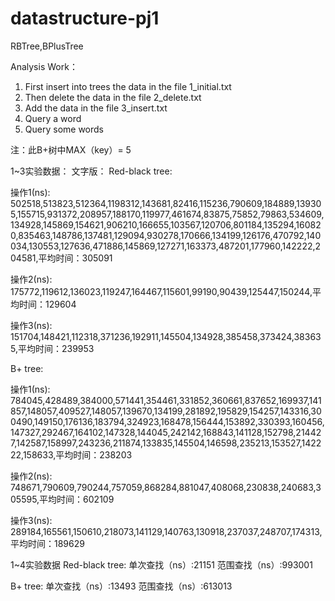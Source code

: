 # datastructure-pj1
RBTree,BPlusTree

Analysis Work：
1. First insert into trees the data in the file 1_initial.txt 
2. Then delete the data in the file 2_delete.txt 
3. Add the data in the file 3_insert.txt 
4. Query a word 
5. Query some words

注：此B+树中MAX（key）= 5

1~3实验数据：
文字版：
Red-black tree:

操作1(ns):
502518,513823,512364,1198312,143681,82416,115236,790609,184889,139305,155715,931372,208957,188170,119977,461674,83875,75852,79863,534609,134928,145869,154621,906210,166655,103567,120706,801184,135294,160820,835463,148786,137481,129094,930278,170666,134199,126176,470792,140034,130553,127636,471886,145869,127271,163373,487201,177960,142222,204581,平均时间：305091

操作2(ns):
175772,119612,136023,119247,164467,115601,99190,90439,125447,150244,平均时间：129604

操作3(ns):
151704,148421,112318,371236,192911,145504,134928,385458,373424,383635,平均时间：239953

B+ tree:

操作1(ns):
784045,428489,384000,571441,354461,331852,360661,837652,169937,141857,148057,409527,148057,139670,134199,281892,195829,154257,143316,300490,149150,176136,183794,324923,168478,156444,153892,330393,160456,147327,292467,164102,147328,144045,242142,168843,141128,152798,214427,142587,158997,243236,211874,133835,145504,146598,235213,153527,142222,158633,平均时间：238203

操作2(ns):
748671,790609,790244,757059,868284,881047,408068,230838,240683,305595,平均时间：602109

操作3(ns):
289184,165561,150610,218073,141129,140763,130918,237037,248707,174313,平均时间：189629

1~4实验数据
Red-black tree:
单次查找（ns）:21151
范围查找（ns）:993001

B+ tree:
单次查找（ns）:13493
范围查找（ns）:613013
